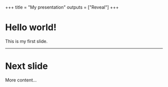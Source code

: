 +++
title = "My presentation"
outputs = ["Reveal"]
+++

# Hello world!

This is my first slide.

---

# Next slide

More content...
